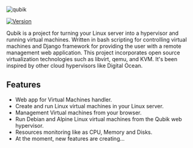 ![qubik](https://i.imgur.com/qx3daI8.png)

[![Version](https://img.shields.io/badge/version-0.1-blue.svg)](https://semver.org)

Qubik is a project for turning your Linux server into a hypervisor and running virtual machines. Written in bash scripting for controlling virtual machines and Django framework for providing the user with a remote management web application. This project incorporates open source virtualization technologies such as libvirt, qemu, and KVM. It's been inspired by other cloud hypervisors like Digital Ocean.

## Features
- Web app for Virtual Machines handler.
- Create and run Linux virtual machines in your Linux server.
- Management Virtual machines from your browser.
- Run Debian and Alpine Linux virtual machines from the Qubik web hypervisor.
- Resources monitoring like as CPU, Memory and Disks.
- At the moment, new features are creating...
